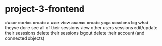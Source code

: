 # project-3-frontend

#user stories 
create a user
view asanas
create yoga sessions
	log what theyve done
see all of their sessions
view other users sessions
edit/update their sesssions
delete their sessions
logout
delete their account (and connected objects)


